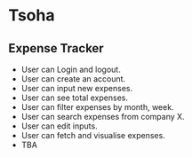 # Tsoha


## Expense Tracker

- User can Login and logout.
- User can create an account.
- User can input new expenses.
- User can see total expenses.
- User can filter expenses by month, week.
- User can search expenses from company X.
- User can edit inputs.
- User can fetch and visualise expenses.
- TBA
